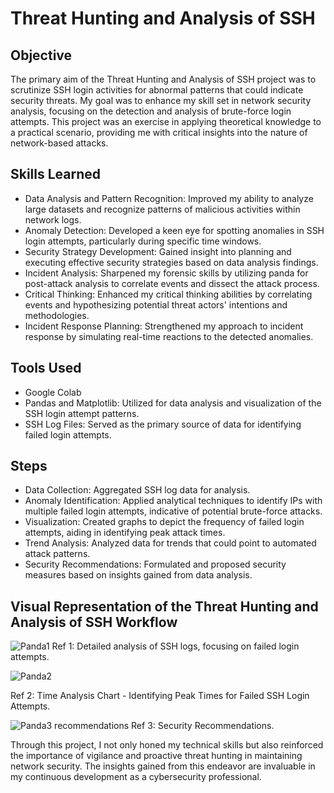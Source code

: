 # Threat Hunting and Analysis of SSH

## Objective

The primary aim of the Threat Hunting and Analysis of SSH project was to scrutinize SSH login activities for abnormal patterns that could indicate security threats. My goal was to enhance my skill set in network security analysis, focusing on the detection and analysis of brute-force login attempts. This project was an exercise in applying theoretical knowledge to a practical scenario, providing me with critical insights into the nature of network-based attacks.

## Skills Learned

- Data Analysis and Pattern Recognition: Improved my ability to analyze large datasets and recognize patterns of malicious activities within network logs.
- Anomaly Detection: Developed a keen eye for spotting anomalies in SSH login attempts, particularly during specific time windows.
- Security Strategy Development: Gained insight into planning and executing effective security strategies based on data analysis findings.
- Incident Analysis: Sharpened my forensic skills by utilizing panda for post-attack analysis to correlate events and dissect the attack process.
- Critical Thinking: Enhanced my critical thinking abilities by correlating events and hypothesizing potential threat actors' intentions and methodologies.
- Incident Response Planning: Strengthened my approach to incident response by simulating real-time reactions to the detected anomalies.

## Tools Used
- Google Colab
- Pandas and Matplotlib: Utilized for data analysis and visualization of the SSH login attempt patterns.
- SSH Log Files: Served as the primary source of data for identifying failed login attempts.


## Steps

- Data Collection: Aggregated SSH log data for analysis.
- Anomaly Identification: Applied analytical techniques to identify IPs with multiple failed login attempts, indicative of potential brute-force attacks.
- Visualization: Created graphs to depict the frequency of failed login attempts, aiding in identifying peak attack times.
- Trend Analysis: Analyzed data for trends that could point to automated attack patterns.
- Security Recommendations: Formulated and proposed security measures based on insights gained from data analysis.

## Visual Representation of the Threat Hunting and Analysis of SSH Workflow

![Panda1](https://github.com/Falola-Uthman/Threat-Hunting-and-Analysis-of-SSH/assets/50869547/1a0bf84a-5fc0-485a-b07a-7267eb25a758)
Ref 1: Detailed analysis of SSH logs, focusing on failed login attempts.

![Panda2](https://github.com/Falola-Uthman/Threat-Hunting-and-Analysis-of-SSH/assets/50869547/32776308-daef-4005-9d11-d2a3598310b3)

Ref 2: Time Analysis Chart - Identifying Peak Times for Failed SSH Login Attempts.

![Panda3 recommendations](https://github.com/Falola-Uthman/Threat-Hunting-and-Analysis-of-SSH/assets/50869547/c4c475c1-5a60-4818-ab44-4bf1bf91ccc6)
Ref 3: Security Recommendations.

Through this project, I not only honed my technical skills but also reinforced the importance of vigilance and proactive threat hunting in maintaining network security. The insights gained from this endeavor are invaluable in my continuous development as a cybersecurity professional.
